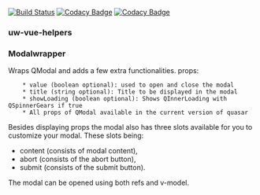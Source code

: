 [![Build Status](https://travis-ci.org/LauraWert/vue-helpers.svg?branch=master)](https://travis-ci.org/LauraWert/vue-helpers)
[![Codacy Badge](https://api.codacy.com/project/badge/Grade/7b94e96279234d0aaca6af5b87148301)](https://www.codacy.com/app/LauraWert/vue-helpers?utm_source=github.com&amp;utm_medium=referral&amp;utm_content=LauraWert/vue-helpers&amp;utm_campaign=Badge_Grade)
[![Codacy Badge](https://api.codacy.com/project/badge/Coverage/7b94e96279234d0aaca6af5b87148301)](https://www.codacy.com/app/LauraWert/vue-helpers?utm_source=github.com&utm_medium=referral&utm_content=LauraWert/vue-helpers&utm_campaign=Badge_Coverage)

### uw-vue-helpers
### Modalwrapper
Wraps QModal and adds a few extra functionalities.
props:

```
    * value (boolean optional): used to open and close the modal
    * title (string optional): Title to be displayed in the modal
    * showLoading (boolean optional): Shows QInnerLoading with QSpinnerGears if true
    * All props of QModal available in the current version of quasar
```

Besides displaying props the modal also has three slots available for you to customize your modal. These slots being:
* content (consists of modal content),
* abort (consists of the abort button), 
* submit (consists of the submit button).

The modal can be opened using both refs and v-model.
